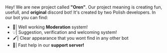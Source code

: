 Hey! We are new project called **"Oren"**. Our project meaning is creating fun, usefull, and **original** discord bot! It's created by two Polish developers. In our bot you can find:
- 🔨| Well working **Moderation** system!
- 💡| Suggestion, verification and welcoming system!
- 🖌️| Clear appearance that you wont find in any other bot
- 📩| Fast help in our **support server!** 
